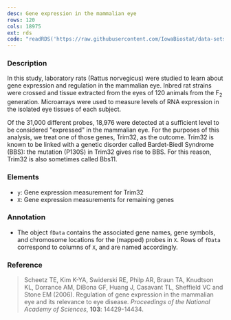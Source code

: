 ```yaml
---
desc: Gene expression in the mammalian eye
rows: 120
cols: 18975
ext: rds
code: "readRDS('https://raw.githubusercontent.com/IowaBiostat/data-sets/main/Scheetz2006/Scheetz2006.rds')"
---
```


### Description

In this study, laboratory rats (Rattus norvegicus) were studied to learn about gene expression and regulation in the mammalian eye.  Inbred rat strains were crossed and tissue extracted from the eyes of 120 animals from the F<sub>2</sub> generation.  Microarrays were used to measure levels of RNA expression in the isolated eye tissues of each subject.

Of the 31,000 different probes, 18,976 were detected at a sufficient level to be considered "expressed" in the mammalian eye.  For the purposes of this analysis, we treat one of those genes, Trim32, as the outcome.  Trim32 is known to be linked with a genetic disorder called Bardet-Biedl Syndrome (BBS): the mutation (P130S) in Trim32 gives rise to BBS.  For this reason, Trim32 is also sometimes called Bbs11.

### Elements

* `y`: Gene expression measurement for Trim32
* `X`: Gene expression measurements for remaining genes

### Annotation

* The object `fData` contains the associated gene names, gene symbols, and chromosome locations for the (mapped) probes in `X`.  Rows of `fData` correspond to columns of `X`, and are named accordingly.

### Reference

> Scheetz TE, Kim K-YA, Swiderski RE, Philp AR, Braun TA, Knudtson KL, Dorrance AM, DiBona GF, Huang J, Casavant TL, Sheffield VC and Stone EM (2006). Regulation of gene expression in the mammalian eye and its relevance to eye disease. *Proceedings of the National Academy of Sciences*, **103**: 14429-14434.
